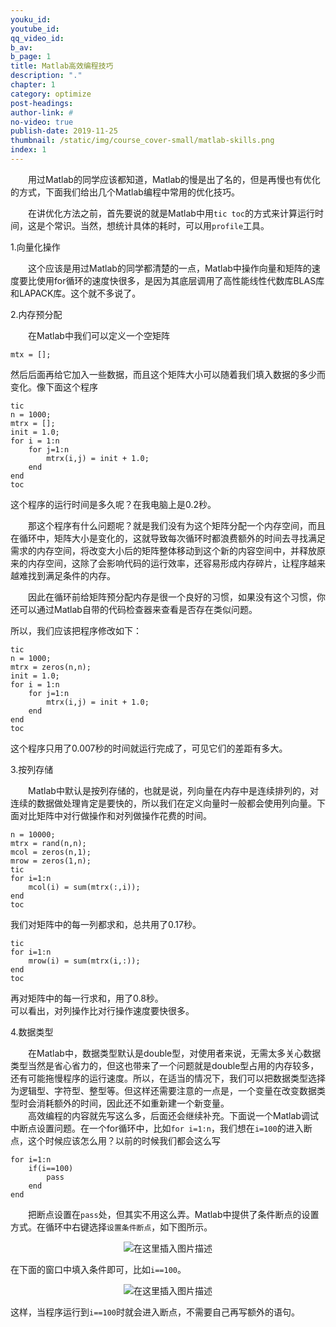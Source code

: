 ```yaml
---
youku_id: 
youtube_id: 
qq_video_id: 
b_av: 
b_page: 1
title: Matlab高效编程技巧
description: "."
chapter: 1
category: optimize
post-headings:
author-link: #
no-video: true
publish-date: 2019-11-25
thumbnail: /static/img/course_cover-small/matlab-skills.png
index: 1
---
```






&emsp;&emsp;用过Matlab的同学应该都知道，Matlab的慢是出了名的，但是再慢也有优化的方式，下面我们给出几个Matlab编程中常用的优化技巧。

&emsp;&emsp;在讲优化方法之前，首先要说的就是Matlab中用`tic toc`的方式来计算运行时间，这是个常识。当然，想统计具体的耗时，可以用`profile`工具。


1.向量化操作

&emsp;&emsp;这个应该是用过Matlab的同学都清楚的一点，Matlab中操作向量和矩阵的速度要比使用for循环的速度快很多，是因为其底层调用了高性能线性代数库BLAS库和LAPACK库。这个就不多说了。



2.内存预分配

&emsp;&emsp;在Matlab中我们可以定义一个空矩阵
```
mtx = [];
```
然后后面再给它加入一些数据，而且这个矩阵大小可以随着我们填入数据的多少而变化。像下面这个程序
```
tic
n = 1000;
mtrx = [];
init = 1.0;
for i = 1:n
    for j=1:n
        mtrx(i,j) = init + 1.0;
    end
end
toc
```
这个程序的运行时间是多久呢？在我电脑上是0.2秒。

&emsp;&emsp;那这个程序有什么问题呢？就是我们没有为这个矩阵分配一个内存空间，而且在循环中，矩阵大小是变化的，这就导致每次循环时都浪费额外的时间去寻找满足需求的内存空间，将改变大小后的矩阵整体移动到这个新的内容空间中，并释放原来的内存空间，这除了会影响代码的运行效率，还容易形成内存碎片，让程序越来越难找到满足条件的内存。

&emsp;&emsp;因此在循环前给矩阵预分配内存是很一个良好的习惯，如果没有这个习惯，你还可以通过Matlab自带的代码检查器来查看是否存在类似问题。

所以，我们应该把程序修改如下：
```
tic
n = 1000;
mtrx = zeros(n,n);
init = 1.0;
for i = 1:n
    for j=1:n
        mtrx(i,j) = init + 1.0;
    end
end
toc
```
这个程序只用了0.007秒的时间就运行完成了，可见它们的差距有多大。

3.按列存储

&emsp;&emsp;Matlab中默认是按列存储的，也就是说，列向量在内存中是连续排列的，对连续的数据做处理肯定是要快的，所以我们在定义向量时一般都会使用列向量。下面对比矩阵中对行做操作和对列做操作花费的时间。
```
n = 10000;
mtrx = rand(n,n);
mcol = zeros(n,1);
mrow = zeros(1,n);
tic
for i=1:n
    mcol(i) = sum(mtrx(:,i));
end
toc
```
我们对矩阵中的每一列都求和，总共用了0.17秒。

```
tic
for i=1:n
    mrow(i) = sum(mtrx(i,:));
end
toc
```
再对矩阵中的每一行求和，用了0.8秒。  
可以看出，对列操作比对行操作速度要快很多。

4.数据类型

&emsp;&emsp;在Matlab中，数据类型默认是double型，对使用者来说，无需太多关心数据类型当然是省心省力的，但这也带来了一个问题就是double型占用的内存较多，还有可能拖慢程序的运行速度。所以，在适当的情况下，我们可以把数据类型选择为逻辑型、字符型、整型等。但这样还需要注意的一点是，一个变量在改变数据类型时会消耗额外的时间，因此还不如重新建一个新变量。   
&emsp;&emsp;高效编程的内容就先写这么多，后面还会继续补充。下面说一个Matlab调试中断点设置问题。在一个for循环中，比如`for i=1:n`，我们想在`i=100`的进入断点，这个时候应该怎么用？以前的时候我们都会这么写
```
for i=1:n
    if(i==100)
        pass
    end
end
```
&emsp;&emsp;把断点设置在`pass`处，但其实不用这么弄。Matlab中提供了条件断点的设置方式。在循环中右键选择`设置条件断点`，如下图所示。

<center>

 ![在这里插入图片描述](https://img-blog.csdnimg.cn/20200531173815839.png)  

</center>



在下面的窗口中填入条件即可，比如`i==100`。


<center>
    
![在这里插入图片描述](https://img-blog.csdnimg.cn/20200531173853359.png)
    
</center>


这样，当程序运行到`i==100`时就会进入断点，不需要自己再写额外的语句。


